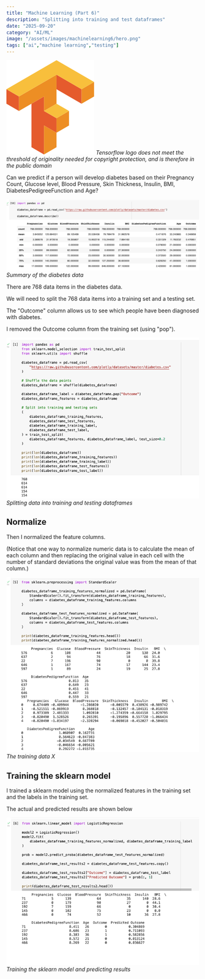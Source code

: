 ```yaml
---
title: "Machine Learning (Part 6)"
description: "Splitting into training and test dataframes"
date: "2025-09-20"
category: "AI/ML"
image: "/assets/images/machinelearning6/hero.png"
tags: ["ai","machine learning","testing"]
---
```


![](/assets/images/machinelearning6/tensorflow-logo.svg)
*Tensorflow logo does not meet the threshold of originality needed for copyright protection, and is therefore in the public domain*


Can we predict if a person will develop diabetes based on their Pregnancy Count, Glucose level, Blood Pressure, Skin Thickness, Insulin, BMI, DiabetesPedigreeFunction and Age?

![](/assets/images/machinelearning6/screen-shot-2022-06-11-at-4.04.28-pm-1135x418.png)
*Summary of the diabetes data*


There are 768 data items in the diabetes data.

We will need to split the 768 data items into a training set and a testing set.

The "Outcome" column allows us to see which people have been diagnosed with diabetes.

I removed the Outcome column from the training set (using "pop").

![](/assets/images/machinelearning6/screen-shot-2022-06-13-at-2.07.48-pm-815x678.png)
*Splitting data into training and testing dataframes*


## Normalize

Then I normalized the feature columns.

(Notice that one way to normalize numeric data is to calculate the mean of each column and then replacing the original value in each cell with the number of standard deviations the original value was from the mean of that column.)

![](/assets/images/machinelearning6/screen-shot-2022-06-13-at-2.09.21-pm-820x743.png)
*The training data X*


## Training the sklearn model

I trained a sklearn model using the normalized features in the training set and the labels in the training set.

The actual and predicted results are shown below

![](/assets/images/machinelearning6/screen-shot-2022-06-13-at-2.09.56-pm-820x625.png)
*Training the sklearn model and predicting results*
